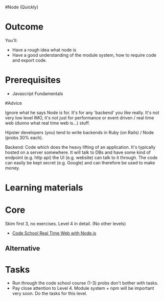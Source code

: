 #Node (Quickly)

# Outcome

You'll:

* Have a rough idea what node is
* Have a good understanding of the module system, how to require code and export code.

# Prerequisites

* Javascript Fundamentals

#Advice

Ignore what he says Node is for. It's for any 'backend' you like really. It's not very low level IMO, it's not just for performance or event driven / real time web (dunno what real time web is...) stuff.

Hipster developers (you) tend to write backends in Ruby (on Rails) / Node (probs 30% each).

Backend: Code which does the heavy lifting of an application. It's typically hosted on a server somewhere. It will talk to DBs and have some kind of endpoint (e.g. http api) the UI (e.g. website) can talk to it through. The code can easily be kept secret (e.g. Google) and can therefore be used to make money.

# Learning materials

# Core

Skim first 3, no exercises. Level 4 in detail. (No other levels)

* [Code School Real Time Web with Node.js](https://www.codeschool.com/courses/real-time-web-with-node-js)

## Alternative

# Tasks

* Run through the code school course (1-3) probs don't bother with tasks.
* Pay close attention to Level 4. Module system + npm will be important very soon. Do the tasks for this level.
